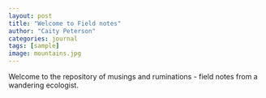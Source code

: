 ```yaml
---
layout: post
title: "Welcome to Field notes"
author: "Caity Peterson"
categories: journal
tags: [sample]
image: mountains.jpg
---
```

Welcome to the repository of musings and ruminations - field notes from a
wandering ecologist.
